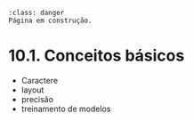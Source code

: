 ```{admonition} Atenção
:class: danger
Página em construção.
```

# 10.1. Conceitos básicos

- Caractere
- layout
- precisão
- treinamento de modelos